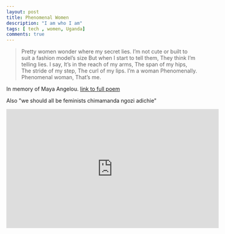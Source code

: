 ```yaml
---
layout: post
title: Phenomenal Women
description: "I am who I am"
tags: [ tech , women, Uganda]
comments: true
---
```

>Pretty women wonder where my secret lies.
>I’m not cute or built to suit a fashion model’s size
>But when I start to tell them,
>They think I’m telling lies.
>I say,
>It’s in the reach of my arms,
>The span of my hips,
>The stride of my step,
>The curl of my lips.
>I’m a woman
>Phenomenally.
>Phenomenal woman,
>That’s me.

In memory of Maya Angelou. [link to full poem](http://www.brainpickings.org/index.php/2014/04/04/maya-angelou-recites-phenomenal-woman/?utm_content=buffer532b9&utm_medium=social&utm_source=twitter.com&utm_campaign=buffer)


Also "we should all be feminists chimamanda ngozi adichie"

<iframe width="560" height="315" src="http://www.youtube.com/watch?v=hg3umXU_qWc" frameborder="0"> </iframe>